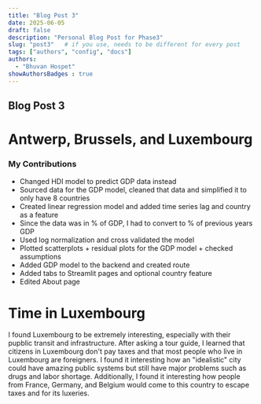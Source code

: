 ```yaml
---
title: "Blog Post 3"
date: 2025-06-05
draft: false
description: "Personal Blog Post for Phase3"
slug: "post3"   # if you use, needs to be different for every post
tags: ["authors", "config", "docs"]
authors:
  - "Bhuvan Hospet"
showAuthorsBadges : true
---
```


## Blog Post 3
# Antwerp, Brussels, and Luxembourg

### My Contributions
 - Changed HDI model to predict GDP data instead
 - Sourced data for the GDP model, cleaned that data and simplified it to only have 8 countries
 - Created linear regression model and added time series lag and country as a feature
 - Since the data was in % of GDP, I had to convert to % of previous years GDP
 - Used log normalization and cross validated the model
 - Plotted scatterplots + residual plots for the GDP model + checked assumptions
 - Added GDP model to the backend and created route
 - Added tabs to Streamlit pages and optional country feature
 - Edited About page

# Time in Luxembourg

I found Luxembourg to be extremely interesting, especially with their pupblic transit and infrastructure. After asking a tour guide, I learned that citizens in Luxembourg don't pay taxes and that most people who live in Luxembourg are foreigners. I found it interesting how an "idealistic" city could have amazing public systems but still have major problems such as drugs and labor shortage. Additionally, I found it interesting how people from France, Germany, and Belgium would come to this country to escape taxes and for its luxeries.
